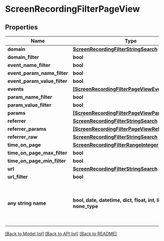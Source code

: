 # ScreenRecordingFilterPageView


## Properties
Name | Type | Description | Notes
------------ | ------------- | ------------- | -------------
**domain** | [**ScreenRecordingFilterStringSearch**](ScreenRecordingFilterStringSearch.md) |  | [optional] 
**domain_filter** | **bool** |  | [optional] 
**event_name_filter** | **bool** |  | [optional] 
**event_param_name_filter** | **bool** |  | [optional] 
**event_param_value_filter** | **bool** |  | [optional] 
**events** | [**[ScreenRecordingFilterPageViewEvent]**](ScreenRecordingFilterPageViewEvent.md) |  | [optional] 
**param_name_filter** | **bool** |  | [optional] 
**param_value_filter** | **bool** |  | [optional] 
**params** | [**[ScreenRecordingFilterPageViewParam]**](ScreenRecordingFilterPageViewParam.md) |  | [optional] 
**referrer** | [**ScreenRecordingFilterStringSearch**](ScreenRecordingFilterStringSearch.md) |  | [optional] 
**referrer_params** | [**[ScreenRecordingFilterPageViewReferrerParam]**](ScreenRecordingFilterPageViewReferrerParam.md) |  | [optional] 
**referrer_raw** | [**ScreenRecordingFilterStringSearch**](ScreenRecordingFilterStringSearch.md) |  | [optional] 
**time_on_page** | [**ScreenRecordingFilterRangeInteger**](ScreenRecordingFilterRangeInteger.md) |  | [optional] 
**time_on_page_max_filter** | **bool** |  | [optional] 
**time_on_page_min_filter** | **bool** |  | [optional] 
**url** | [**ScreenRecordingFilterStringSearch**](ScreenRecordingFilterStringSearch.md) |  | [optional] 
**url_filter** | **bool** |  | [optional] 
**any string name** | **bool, date, datetime, dict, float, int, list, str, none_type** | any string name can be used but the value must be the correct type | [optional]

[[Back to Model list]](../README.md#documentation-for-models) [[Back to API list]](../README.md#documentation-for-api-endpoints) [[Back to README]](../README.md)


